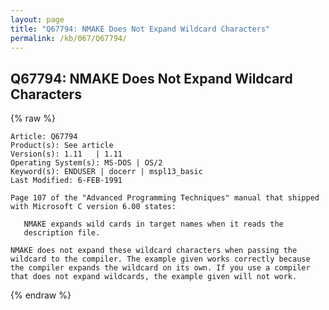 ```yaml
---
layout: page
title: "Q67794: NMAKE Does Not Expand Wildcard Characters"
permalink: /kb/067/Q67794/
---
```


## Q67794: NMAKE Does Not Expand Wildcard Characters

{% raw %}

	Article: Q67794
	Product(s): See article
	Version(s): 1.11   | 1.11
	Operating System(s): MS-DOS | OS/2
	Keyword(s): ENDUSER | docerr | mspl13_basic
	Last Modified: 6-FEB-1991
	
	Page 107 of the "Advanced Programming Techniques" manual that shipped
	with Microsoft C version 6.00 states:
	
	   NMAKE expands wild cards in target names when it reads the
	   description file.
	
	NMAKE does not expand these wildcard characters when passing the
	wildcard to the compiler. The example given works correctly because
	the compiler expands the wildcard on its own. If you use a compiler
	that does not expand wildcards, the example given will not work.

{% endraw %}
